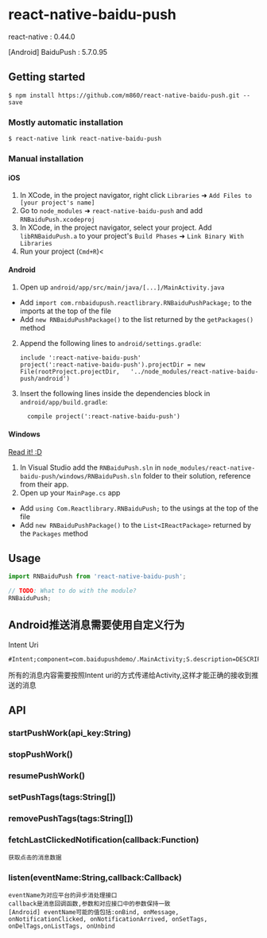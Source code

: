 
# react-native-baidu-push

react-native : 0.44.0

[Android] BaiduPush : 5.7.0.95

## Getting started

`$ npm install https://github.com/m860/react-native-baidu-push.git --save`

### Mostly automatic installation

`$ react-native link react-native-baidu-push`

### Manual installation


#### iOS

1. In XCode, in the project navigator, right click `Libraries` ➜ `Add Files to [your project's name]`
2. Go to `node_modules` ➜ `react-native-baidu-push` and add `RNBaiduPush.xcodeproj`
3. In XCode, in the project navigator, select your project. Add `libRNBaiduPush.a` to your project's `Build Phases` ➜ `Link Binary With Libraries`
4. Run your project (`Cmd+R`)<

#### Android

1. Open up `android/app/src/main/java/[...]/MainActivity.java`
  - Add `import com.rnbaidupush.reactlibrary.RNBaiduPushPackage;` to the imports at the top of the file
  - Add `new RNBaiduPushPackage()` to the list returned by the `getPackages()` method
2. Append the following lines to `android/settings.gradle`:
  	```
  	include ':react-native-baidu-push'
  	project(':react-native-baidu-push').projectDir = new File(rootProject.projectDir, 	'../node_modules/react-native-baidu-push/android')
  	```
3. Insert the following lines inside the dependencies block in `android/app/build.gradle`:
  	```
      compile project(':react-native-baidu-push')
  	```

#### Windows
[Read it! :D](https://github.com/ReactWindows/react-native)

1. In Visual Studio add the `RNBaiduPush.sln` in `node_modules/react-native-baidu-push/windows/RNBaiduPush.sln` folder to their solution, reference from their app.
2. Open up your `MainPage.cs` app
  - Add `using Com.Reactlibrary.RNBaiduPush;` to the usings at the top of the file
  - Add `new RNBaiduPushPackage()` to the `List<IReactPackage>` returned by the `Packages` method


## Usage
```javascript
import RNBaiduPush from 'react-native-baidu-push';

// TODO: What to do with the module?
RNBaiduPush;
```

## Android推送消息需要使用自定义行为

Intent Uri

    #Intent;component=com.baidupushdemo/.MainActivity;S.description=DESCRIPTION;S.title=TILE;S.customContentString=CUSTOMCONTENTSTRING;end

所有的消息内容需要按照Intent uri的方式传递给Activity,这样才能正确的接收到推送的消息

## API

### startPushWork(api_key:String)

### stopPushWork()

### resumePushWork()

### setPushTags(tags:String[])

### removePushTags(tags:String[])

### fetchLastClickedNotification(callback:Function)

    获取点击的消息数据

### listen(eventName:String,callback:Callback)

    eventName为对应平台的异步消处理接口
    callback是消息回调函数,参数和对应接口中的参数保持一致
    [Android] eventName可能的值包括:onBind, onMessage, onNotificationClicked, onNotificationArrived, onSetTags, onDelTags,onListTags, onUnbind
